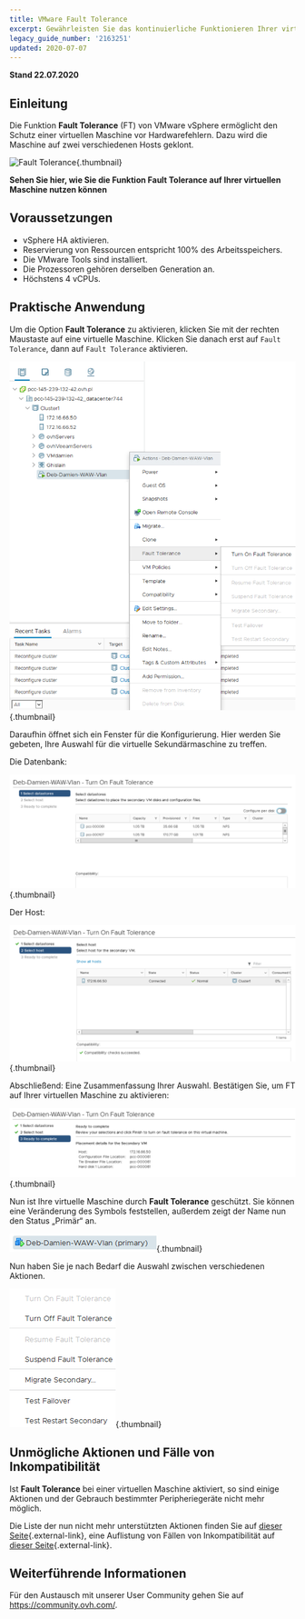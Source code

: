 ```yaml
---
title: VMware Fault Tolerance
excerpt: Gewährleisten Sie das kontinuierliche Funktionieren Ihrer virtuellen Maschine mit Fault Tolerance
legacy_guide_number: '2163251'
updated: 2020-07-07
---
```


**Stand 22.07.2020**

## Einleitung

Die Funktion **Fault Tolerance** (FT) von VMware vSphere ermöglicht den Schutz einer virtuellen Maschine vor Hardwarefehlern. Dazu wird die Maschine auf zwei verschiedenen Hosts geklont. 

![Fault Tolerance](images/FT10v2.gif){.thumbnail}

**Sehen Sie hier, wie Sie die Funktion Fault Tolerance auf Ihrer virtuellen Maschine nutzen können**

## Voraussetzungen

- vSphere HA aktivieren.
- Reservierung von Ressourcen entspricht 100% des Arbeitsspeichers.
- Die VMware Tools sind installiert.
- Die Prozessoren gehören derselben Generation an.
- Höchstens 4 vCPUs.

## Praktische Anwendung 


Um die Option **Fault Tolerance** zu aktivieren, klicken Sie mit der rechten Maustaste auf eine virtuelle Maschine. Klicken Sie danach erst auf `Fault Tolerance`, dann auf `Fault Tolerance` aktivieren.

![Fault Tolerance](images/FT.png){.thumbnail}

Daraufhin öffnet sich ein Fenster für die Konfigurierung. Hier werden Sie gebeten, Ihre Auswahl für die virtuelle Sekundärmaschine zu treffen. 

Die Datenbank:

![Fault Tolerance](images/FT1.png){.thumbnail}

Der Host: 

![Fault Tolerance](images/FT2.png){.thumbnail}

Abschließend: Eine Zusammenfassung Ihrer Auswahl. Bestätigen Sie, um FT auf Ihrer virtuellen Maschine zu aktivieren:

![Fault Tolerance](images/FT3.png){.thumbnail}

Nun ist Ihre virtuelle Maschine durch **Fault Tolerance** geschützt. Sie können eine Veränderung des Symbols feststellen, außerdem zeigt der Name nun den Status „Primär“ an.

![Fault Tolerance](images/FT4.png){.thumbnail}

Nun haben Sie je nach Bedarf die Auswahl zwischen verschiedenen Aktionen.

![Fault Tolerance](images/FT5.png){.thumbnail}

## Unmögliche Aktionen und Fälle von Inkompatibilität

Ist **Fault Tolerance** bei einer virtuellen Maschine aktiviert, so sind einige Aktionen und der Gebrauch bestimmter Peripheriegeräte nicht mehr möglich.

Die Liste der nun nicht mehr unterstützten Aktionen finden Sie auf [dieser Seite](https://docs.vmware.com/de/VMware-vSphere/6.7/com.vmware.vsphere.avail.doc/GUID-F5264795-11DA-4242-B774-8C3450997033.html){.external-link}, eine Auflistung von Fällen von Inkompatibilität auf [dieser Seite](https://docs.vmware.com/de/VMware-vSphere/6.7/com.vmware.vsphere.avail.doc/GUID-C1749AD4-70E2-406C-864C-719F54BF1BC1.html){.external-link}.

## Weiterführende Informationen

Für den Austausch mit unserer User Community gehen Sie auf <https://community.ovh.com/>.
